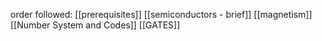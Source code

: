 order followed:
[[prerequisites]]
[[semiconductors - brief]]
[[magnetism]]
[[Number System and Codes]]
[[GATES]]
